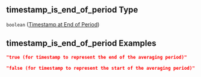 ## timestamp_is_end_of_period Type

`boolean` ([Timestamp at End of Period](iea43_wra_data_model-properties-measurement-location-measurement-location-properties-logger-configuration-logger-configuration-properties-timestamp-at-end-of-period.md))

## timestamp_is_end_of_period Examples

```json
"true (for timestamp to represent the end of the averaging period)"
```

```json
"false (for timestamp to represent the start of the averaging period)"
```
